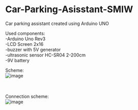 # Car-Parking-Asisstant-SMIW
Car parking assistant created using Arduino UNO

Used components:
<br/>
-Arduino Uno Rev3
<br/>
-LCD Screen 2x16
<br/>
-buzzer with 5V generator
<br/>
-ultrasonic sensor HC-SR04 2-200cm
<br/>
-9V battery
<br/>

Scheme:
<br/>
![image](https://user-images.githubusercontent.com/58139675/225700725-be949308-38ce-44ab-ac9f-ba0022e7975e.png)
<br/>
<br/>
<br/>

Connection scheme:
<br/>
![image](https://user-images.githubusercontent.com/58139675/225701127-74405ffb-6918-4a72-bab5-67b79898ddfe.png)
